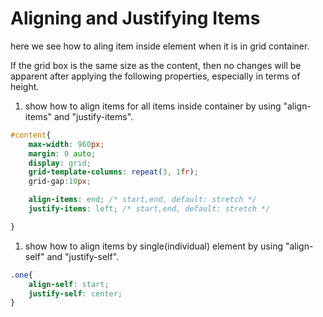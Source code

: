 # Aligning and Justifying Items

here we see how to aling item inside element when it is in grid container.   

If the grid box is the same size as the content, then no changes will be apparent after applying the following properties, especially in terms of height. 

1. show how to align items for all items inside container by using "align-items" and "justify-items".      

```css 
#content{
    max-width: 960px;
    margin: 0 auto;
    display: grid;
    grid-template-columns: repeat(3, 1fr);
    grid-gap:10px;

    align-items: end; /* start,end, default: stretch */
    justify-items: left; /* start,end, default: stretch */

}
```

1. show how to align items by single(individual) element by using "align-self" and "justify-self".  

```css
.one{
    align-self: start;
    justify-self: center;
}
```